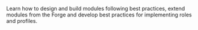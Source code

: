 Learn how to design and build modules following best practices, extend modules from the Forge and develop best practices for implementing roles and profiles.